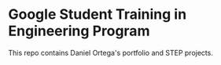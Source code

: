 # Google Student Training in Engineering Program

This repo contains Daniel Ortega's portfolio and STEP projects.